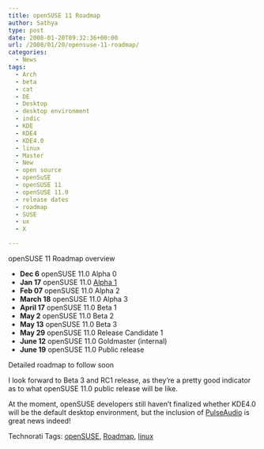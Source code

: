 ```yaml
---
title: openSUSE 11 Roadmap
author: Sathya
type: post
date: 2008-01-20T09:32:36+00:00
url: /2008/01/20/opensuse-11-roadmap/
categories:
  - News
tags:
  - Arch
  - beta
  - cat
  - DE
  - Desktop
  - desktop environment
  - indic
  - KDE
  - KDE4
  - KDE4.0
  - linux
  - Master
  - New
  - open source
  - openSuSE
  - openSUSE 11
  - openSUSE 11.0
  - release dates
  - roadmap
  - SUSE
  - ux
  - X

---
```

openSUSE 11 Roadmap overview 

  * **Dec 6** openSUSE 11.0 Alpha 0 
  * **Jan 17** openSUSE 11.0 <a href="http://software.opensuse.org/developer" class="external text" title="http://software.opensuse.org/developer" rel="nofollow">Alpha 1</a> 
  * **Feb 07** openSUSE 11.0 Alpha 2 
  * **March 18** openSUSE 11.0 Alpha 3 
  * **April 17** openSUSE 11.0 Beta 1 
  * **May 2** openSUSE 11.0 Beta 2 
  * **May 13** openSUSE 11.0 Beta 3 
  * **May 29** openSUSE 11.0 Release Candidate 1 
  * **June 12** openSUSE 11.0 Goldmaster (internal) 
  * **June 19** openSUSE 11.0 Public release 

Detailed roadmap to follow soon

I look forward to Beta 3 and RC1 release, as they&#8217;re a pretty good indicator as to what openSUSE 11.0 public release will be like.

At the moment, openSUSE developers still haven&#8217;t finalized whether KDE4.0 will be the default desktop environment, but the inclusion of [PulseAudio][1] is great news indeed!

Technorati Tags: <a class="performancingtags" href="http://technorati.com/tag/openSUSE" rel="tag">openSUSE</a>, <a class="performancingtags" href="http://technorati.com/tag/Roadmap" rel="tag">Roadmap</a>, <a class="performancingtags" href="http://technorati.com/tag/linux" rel="tag">linux</a>

 [1]: http://en.wikipedia.org/wiki/PulseAudio